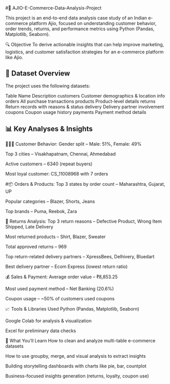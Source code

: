 #🛒 AJIO-E-Commerce-Data-Analysis-Project

This project is an end-to-end data analysis case study of an Indian e-commerce platform Ajio, focused on understanding customer behavior, order trends, returns, and performance metrics using Python (Pandas, Matplotlib, Seaborn).

🔍 Objective
To derive actionable insights that can help improve marketing, logistics, and customer satisfaction strategies for an e-commerce platform like Ajio.

## 📁 Dataset Overview
The project uses the following datasets:

Table Name	Description
customers	Customer demographics & location info
orders	All purchase transactions
products	Product-level details
returns	Return records with reasons & status
delivery	Delivery partner involvement
coupons	Coupon usage history
payments	Payment method details

## 📊 Key Analyses & Insights
🧑‍🤝‍🧑 Customer Behavior:
Gender split – Male: 51%, Female: 49%

Top 3 cities – Visakhapatnam, Chennai, Ahmedabad

Active customers – 6340 (repeat buyers)

Most loyal customer: CS_11008968 with 7 orders

#📦 Orders & Products:
Top 3 states by order count – Maharashtra, Gujarat, UP

Popular categories – Blazer, Shorts, Jeans

Top brands – Puma, Reebok, Zara

🔁 Returns Analysis:
Top 3 return reasons – Defective Product, Wrong Item Shipped, Late Delivery

Most returned products – Shirt, Blazer, Sweater

Total approved returns – 969

Top return-related delivery partners – XpressBees, Delhivery, Bluedart

Best delivery partner – Ecom Express (lowest return ratio)

💰 Sales & Payment:
Average order value – ₹8,853.25

Most used payment method – Net Banking (20.6%)

Coupon usage – ~50% of customers used coupons

📈 Tools & Libraries Used
Python (Pandas, Matplotlib, Seaborn)

Google Colab for analysis & visualization

Excel for preliminary data checks

🧠 What You’ll Learn
How to clean and analyze multi-table e-commerce datasets

How to use groupby, merge, and visual analysis to extract insights

Building storytelling dashboards with charts like pie, bar, countplot

Business-focused insights generation (returns, loyalty, coupon use)

